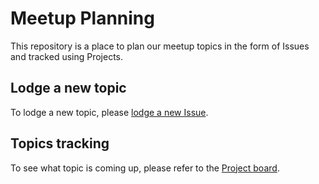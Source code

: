 # Meetup Planning

This repository is a place to plan our meetup topics in the form of Issues and
tracked using Projects.

## Lodge a new topic

To lodge a new topic, please [lodge a new Issue](https://github.com/viet-aus-it/meetup-planning/issues/new?template=fireside_chat.md "New issue URL").

## Topics tracking

To see what topic is coming up, please refer to the [Project board](https://github.com/viet-aus-it/meetup-planning/projects/1 "Project board URL").
